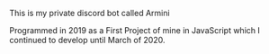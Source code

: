 This is my private discord bot called Armini

Programmed in 2019 as a First Project of mine in JavaScript which I continued to develop until March of 2020.

